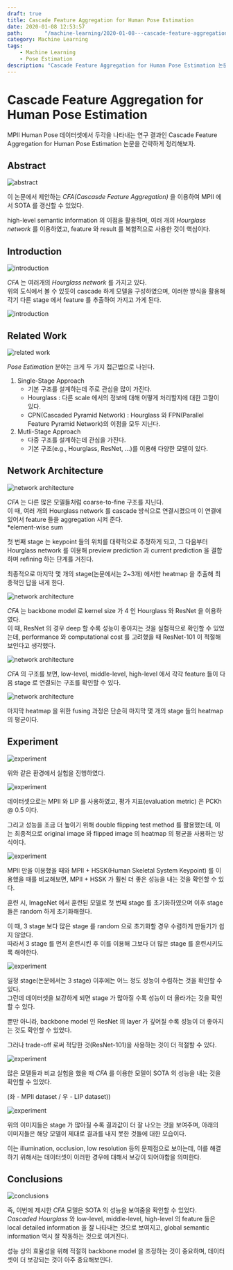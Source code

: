 ```yaml
---
draft: true
title: Cascade Feature Aggregation for Human Pose Estimation
date: 2020-01-08 12:53:57
path:       "/machine-learning/2020-01-08---cascade-feature-aggregation-for-human-pose-estimation/2020-01-08---cascade-feature-aggregation-for-human-pose-estimation/"
category: Machine Learning
tags: 
    - Machine Learning
    - Pose Estimation
description: "Cascade Feature Aggregation for Human Pose Estimation 논문을 읽고 간단히 정리한 포스트입니다."
---
```


# Cascade Feature Aggregation for Human Pose Estimation

MPII Human Pose 데이터셋에서 두각을 나타내는 연구 결과인 Cascade Feature Aggregation for Human Pose Estimation 논문을 간략하게 정리해보자.

## Abstract

![abstract](./image1.png)

이 논문에서 제안하는 _CFA(Cascasde Feature Aggregation)_ 을 이용하여 MPII 에서 SOTA 를 갱신할 수 있었다.  

high-level semantic information 의 이점을 활용하며, 여러 개의 _Hourglass network_ 를 이용하였고, feature 와 result 를 복합적으로 사용한 것이 핵심이다.

## Introduction

![introduction](./image2.png)

_CFA_ 는 여러개의 _Hourglass network_ 를 가지고 있다.  
위의 도식에서 볼 수 있듯이 cascade 하게 모델을 구성하였으며, 이러한 방식을 활용해 각기 다른 stage 에서 feature 를 추출하여 가지고 가게 된다.

![introduction](./image3.png)

## Related Work

![related work](./image4.png)

_Pose Estimation_ 분야는 크게 두 가지 접근법으로 나뉜다.

1. Single-Stage Approach
    - 기본 구조를 설계하는데 주로 관심을 많이 가진다.
    - Hourglass : 다른 scale 에서의 정보에 대해 어떻게 처리할지에 대한 고찰이 있다.
    - CPN(Cascaded Pyramid Network) : Hourglass 와 FPN(Parallel Feature Pyramid Network)의 이점을 모두 지닌다.
2. Mutli-Stage Approach
   - 다중 구조를 설계하는데 관심을 가진다.
   - 기본 구조(e.g., Hourglass, ResNet, ...)를 이용해 다양한 모델이 있다.

## Network Architecture

![network architecture](./image5.png)

_CFA_ 는 다른 많은 모델들처럼 coarse-to-fine 구조를 지닌다.  
이 때, 여러 개의 Hourglass network 를 cascade 방식으로 연결시켰으며 이 연결에 있어서 feature 들을 aggregation 시켜 준다.  
*element-wise sum  

첫 번째 stage 는 keypoint 들의 위치를 대략적으로 추정하게 되고, 그 다음부터 Hourglass network 를 이용해 preview prediction 과 current prediction 을 결합하며 refining 하는 단계를 거친다.  

최종적으로 마지막 몇 개의 stage(논문에서는 2~3개) 에서만 heatmap 을 추출해 최종적인 답을 내게 한다.

![network architecture](./image6.png)

_CFA_ 는 backbone model 로 kernel size 가 4 인 Hourglass 와 ResNet 을 이용하였다.  
이 때, ResNet 의 경우 deep 할 수록 성능이 좋아지는 것을 실험적으로 확인할 수 있었는데, performance 와 computational cost 를 고려했을 때 ResNet-101 이 적절해보인다고 생각했다.

![network architecture](./image7.png)

_CFA_ 의 구조를 보면, low-level, middle-level, high-level 에서 각각 feature 들이 다음 stage 로 연결되는 구조를 확인할 수 있다.

![network architecture](./image8.png)

마지막 heatmap 을 위한 fusing 과정은 단순히 마지막 몇 개의 stage 들의 heatmap 의 평균이다.

## Experiment

![experiment](./image9.png)

위와 같은 환경에서 실험을 진행하였다.

![experiment](./image10.png)

데이터셋으로는 MPII 와 LIP 를 사용하였고, 평가 지표(evaluation metric) 은 PCKh @ 0.5 이다.  

그리고 성능을 조금 더 높이기 위해 double flipping test method 를 활용했는데, 이는 최종적으로 original image 와 flipped image 의 heatmap 의 평균을 사용하는 방식이다.

![experiment](./image11.png)

MPII 만을 이용했을 때와 MPII + HSSK(Human Skeletal System Keypoint) 를 이용했을 때를 비교해보면, MPII + HSSK 가 훨씬 더 좋은 성능을 내는 것을 확인할 수 있다.  

훈련 시, ImageNet 에서 훈련된 모델로 첫 번째 stage 를 초기화하였으며 이후 stage 들은 random 하게 초기화해줬다.  

이 때, 3 stage 보다 많은 stage 를 random 으로 초기화할 경우 수렴하게 만들기가 쉽지 않았다.  
따라서 3 stage 를 먼저 훈련시킨 후 이를 이용해 그보다 더 많은 stage 를 훈련시키도록 해야한다.

![experiment](./image12.png)

일정 stage(논문에서는 3 stage) 이후에는 어느 정도 성능이 수렴하는 것을 확인할 수 있다.  
그런데 데이터셋을 보강하게 되면 stage 가 많아질 수록 성능이 더 올라가는 것을 확인할 수 있다.  

뿐만 아니라, backbone model 인 ResNet 의 layer 가 깊어질 수록 성능이 더 좋아지는 것도 확인할 수 있었다.  

그러나 trade-off 로써 적당한 것(ResNet-101)을 사용하는 것이 더 적절할 수 있다.

![experiment](./image13.png)

많은 모델들과 비교 실험을 했을 때 _CFA_ 를 이용한 모델이 SOTA 의 성능을 내는 것을 확인할 수 있었다.  

(좌 - MPII dataset / 우 - LIP dataset))

![experiment](./image14.png)

위의 이미지들은 stage 가 많아질 수록 결과값이 더 잘 나오는 것을 보여주며, 아래의 이미지들은 해당 모델이 제대로 결과를 내지 못한 것들에 대한 모습이다.  

이는 illumination, occlusion, low resolution 등의 문제점으로 보이는데, 이를 해결하기 위해서는 데이터셋이 이러한 경우에 대해서 보강이 되어야함을 의미한다.

## Conclusions

![conclusions](./image15.png)

즉, 이번에 제시한 _CFA_ 모델은 SOTA 의 성능을 보여줌을 확인할 수 있었다.  
_Cascaded Hourglass_ 와 low-level, middle-level, high-level 의 feature 들은 local detailed information 을 잘 나타내는 것으로 보여지고, global semantic information 역시 잘 작동하는 것으로 여겨진다.  

성능 상의 효율성을 위해 적절히 backbone model 을 조정하는 것이 중요하며, 데이터셋이 더 보강되는 것이 아주 중요해보인다.